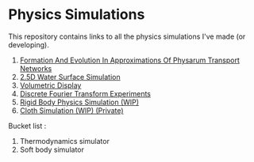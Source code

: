# Physics Simulations

This repository contains links to all the physics simulations I've made (or developing).

1) [Formation And Evolution In Approximations Of Physarum Transport Networks](https://github.com/swr06/GPUSimulation)
2) [2.5D Water Surface Simulation](https://github.com/swr06/WaterSurfaceSimulator)
3) [Volumetric Display](https://github.com/swr06/VolumetricDisplay)
4) [Discrete Fourier Transform Experiments](https://github.com/swr06/DFTPen)
5) [Rigid Body Physics Simulation (WIP)](https://github.com/swr06/Candela-Mechanics)
6) [Cloth Simulation (WIP) (Private)](https://github.com/swr06/PhysicsSimulations/)

Bucket list :
1) Thermodynamics simulator
2) Soft body simulator
